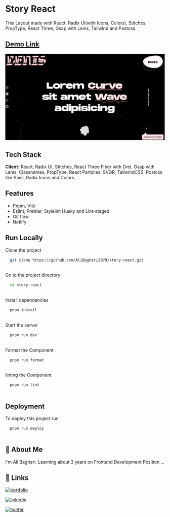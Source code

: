# Story React

This Layout made with React, Radix UI(with Icons, Colors), Stitches, PropType, React Three, Gsap with Lenis, Tailwind and Postcss.

## [Demo Link](https://story-react.netlify.app)

<img
src="./public/Screenshot.png"
loading="lazy"
alt="home page layout screenshot"
/>

## Tech Stack

**Client:** React, Radix UI, Stitches, React Three Fiber with Drei, Gsap with Lenis, Classnames, PropType, React Particles, SVGR, TailwindCSS, Postcss like Sass, Radix Icons and Colors.

## Features

- Pnpm, Vite
- Eslint, Prettier, Stylelint Husky and Lint-staged
- Git flow
- Netlify

## Run Locally

Clone the project

```bash
  git clone https://github.com/AliBagheri2079/story-react.git



```

Go to the project directory

```bash
  cd story-react



```

Install dependencies

```bash
  pnpm install



```

Start the server

```bash
  pnpm run dev



```

Format the Component

```bash
  pnpm run format



```

linting the Component

```bash
  pnpm run lint



```

## Deployment

To deploy this project run

```bash
  pnpm run deploy



```

## 🚀 About Me

I'm Ali Bagheri. Learning about 3 years on Frontend Development Position ...

## 🔗 Links

[![portfolio](https://img.shields.io/badge/Github-000?style=for-the-badge&logo=github&logoColor=white)](https://github.com/AliBagheri2079)

[![linkedin](https://img.shields.io/badge/linkedin-0A66C2?style=for-the-badge&logo=linkedin&logoColor=white)](https://www.linkedin.com/in/alibagheri2079/)

[![twitter](https://img.shields.io/badge/twitter-1DA1F2?style=for-the-badge&logo=twitter&logoColor=white)](https://twitter.com/AliBagheri2079)
